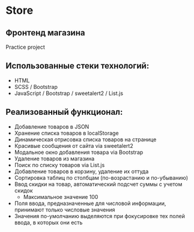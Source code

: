 # Store
## Фронтенд магазина
Practice project

## Использованные стеки технологий:

- HTML
- SCSS / Bootstrap
- JavaScript / Bootstrap / sweetalert2 / List.js

## Реализованный функционал:

- Добавление товаров в JSON
- Хранение списка товаров в localStorage
- Динамическая отрисовка списка товаров на странице
- Красивые сообщения от сайта via sweetalert2
- Модальное окно добавления товара via Bootstrap
- Удаление товаров из магазина
- Поиск по списку товаров via List.js
- Добавление товаров в корзину, удаление их оттуда
- Сортировка таблиц по столбцам (по-возрастанию и по-убыванию)
- Ввод скидки на товар, автоматический подсчет суммы с учетом скидок
  - Максимальное значение 100
- Поля ввода, предназначенные для числовой информации, принимают только числовые значения
- Значения по-умолчанию выделяются при фокусировке тех полей ввода, в которых они есть
